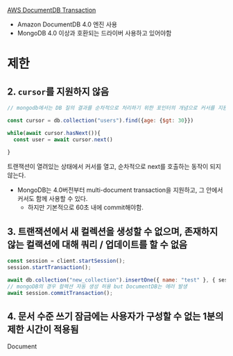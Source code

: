 [AWS DocumentDB Transaction](https://docs.aws.amazon.com/ko_kr/documentdb/latest/developerguide/transactions.html#transactions-errors)
- Amazon DocumentDB 4.0 엔진 사용
- MongoDB 4.0 이상과 호환되는 드라이버 사용하고 있어야함

# 제한
## 2. `cursor`를 지원하지 않음
```js
// mongodb에서는 DB 질의 결과를 순차적으로 처리하기 위한 포인터의 개념으로 커서를 지원

const cursor = db.collection("users").find({age: {$gt: 30}})

while(await cursor.hasNext()){
  const user = await cursor.next()
  
}
```
트랜잭션이 열려있는 상태에서 커서를 열고, 순차적으로 next를 호출하는 동작이 되지 않는다.
- MongoDB는 4.0버전부터 multi-document transaction을 지원하고, 그 안에서 커서도 함께 사용할 수 있다.
	- 하지만 기본적으로 60초 내에 commit해야함.

## 3. 트랜잭션에서 새 컬렉션을 생성할 수 없으며, 존재하지 않는 컬랙션에 대해 쿼리 / 업데이트를 할 수 없음
```js
const session = client.startSession();
session.startTransaction();

await db.collection("new_collection").insertOne({ name: "test" }, { session });
// mongoDB의 경우 컬렉션 자동 생성 허용 but DocumentDB는 에러 발생
await session.commitTransaction();
```

## 4. 문서 수준 쓰기 잠금에는 사용자가 구성할 수 없는 1분의 제한 시간이 적용됨
Document 
